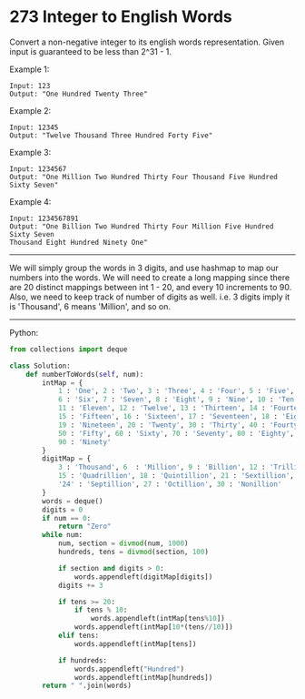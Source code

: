 273 Integer to English Words
============================

Convert a non-negative integer to its english words representation. Given input
is guaranteed to be less than 2^31 - 1.

Example 1:

```
Input: 123
Output: "One Hundred Twenty Three"
```

Example 2:

```
Input: 12345
Output: "Twelve Thousand Three Hundred Forty Five"
```

Example 3:

```
Input: 1234567
Output: "One Million Two Hundred Thirty Four Thousand Five Hundred Sixty Seven"
```

Example 4:

```
Input: 1234567891
Output: "One Billion Two Hundred Thirty Four Million Five Hundred Sixty Seven
Thousand Eight Hundred Ninety One"
```

---

We will simply group the words in 3 digits, and use hashmap to map our numbers
into the words. We will need to create a long mapping since there are 20
distinct mappings between int 1 - 20, and every 10 increments to 90. Also, we
need to keep track of number of digits as well. i.e. 3 digits imply it is
'Thousand', 6 means 'Million', and so on.

---

Python:

```python
from collections import deque

class Solution:
    def numberToWords(self, num):
        intMap = {
            1 : 'One', 2 : 'Two', 3 : 'Three', 4 : 'Four', 5 : 'Five',
            6 : 'Six', 7 : 'Seven', 8 : 'Eight', 9 : 'Nine', 10 : 'Ten',
            11 : 'Eleven', 12 : 'Twelve', 13 : 'Thirteen', 14 : 'Fourteen',
            15 : 'Fifteen', 16 : 'Sixteen', 17 : 'Seventeen', 18 : 'Eighteen',
            19 : 'Nineteen', 20 : 'Twenty', 30 : 'Thirty', 40 : 'Fourty',
            50 : 'Fifty', 60 : 'Sixty', 70 : 'Seventy', 80 : 'Eighty',
            90 : 'Ninety'
        }
        digitMap = {
            3 : 'Thousand', 6  : 'Million', 9 : 'Billion', 12 : 'Trillion',
            15 : 'Quadrillion', 18 : 'Quintillion', 21 : 'Sextillion',
            '24' : 'Septillion', 27 : 'Octillion', 30 : 'Nonillion'
        }
        words = deque()
        digits = 0
        if num == 0:
            return "Zero"
        while num:
            num, section = divmod(num, 1000)
            hundreds, tens = divmod(section, 100)

            if section and digits > 0:
                words.appendleft(digitMap[digits])
            digits += 3

            if tens >= 20:
                if tens % 10:
                    words.appendleft(intMap[tens%10])
                words.appendleft(intMap[10*(tens//10)])
            elif tens:
                words.appendleft(intMap[tens])

            if hundreds:
                words.appendleft("Hundred")
                words.appendleft(intMap[hundreds])
        return " ".join(words)
```
